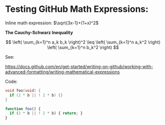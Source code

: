 # Testing GitHub Math Expressions:

Inline math expression: $\sqrt{3x-1}+(1+x)^2$

**The Cauchy-Schwarz Inequality**

$$
\left( \sum_{k=1}^n a_k b_k \right)^2 \leq \left( \sum_{k=1}^n a_k^2 \right) \left( \sum_{k=1}^n b_k^2 \right)
$$

See:

https://docs.github.com/en/get-started/writing-on-github/working-with-advanced-formatting/writing-mathematical-expressions

Code:

```c
void foo(void) {
  if (2 * b || ! 2 * b) {}
}
```

```js
function foo() {
  if (2 * b || ! 2 * b) { return; }
}
```
